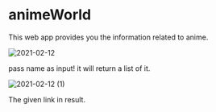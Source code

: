 # animeWorld

This web app provides you the information related to anime. 


![2021-02-12](https://user-images.githubusercontent.com/72956186/107772750-a78a1880-6d62-11eb-9a3f-7e86796b8252.png)

pass name as input! 
it will return a list of it.

![2021-02-12 (1)](https://user-images.githubusercontent.com/72956186/107773002-0354a180-6d63-11eb-83cc-5edf96019f99.png)

The given link in result.

